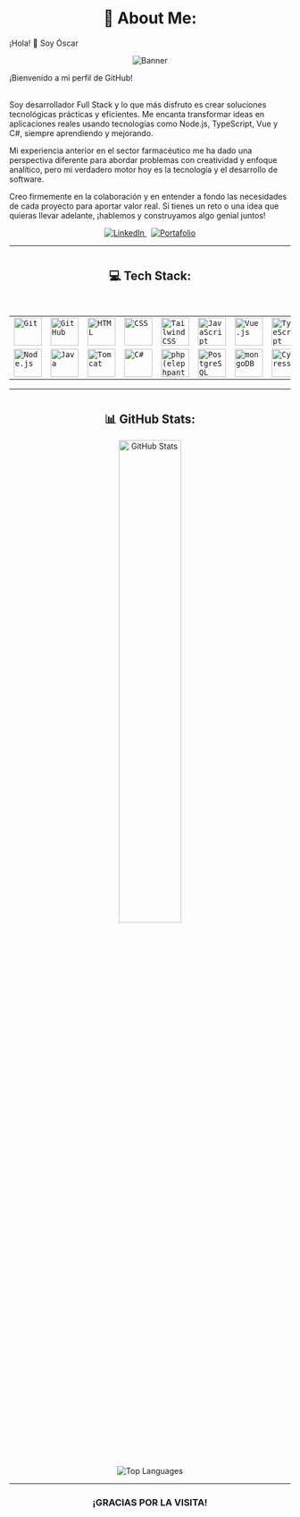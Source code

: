 # <h1 align="center"> 💫 About Me: </h1>

¡Hola! 👋 Soy Óscar<br>

<p align="center">
  <img src="https://i.imgur.com/UdHeQBh.png" alt="Banner" />
</p>

¡Bienvenido a mi perfil de GitHub!<br><br> 

Soy desarrollador Full Stack y lo que más disfruto es crear soluciones tecnológicas prácticas y eficientes. Me encanta transformar ideas en aplicaciones reales usando tecnologías como Node.js, TypeScript, Vue y C#, siempre aprendiendo y mejorando.

Mi experiencia anterior en el sector farmacéutico me ha dado una perspectiva diferente para abordar problemas con creatividad y enfoque analítico, pero mi verdadero motor hoy es la tecnología y el desarrollo de software.

Creo firmemente en la colaboración y en entender a fondo las necesidades de cada proyecto para aportar valor real. Si tienes un reto o una idea que quieras llevar adelante, ¡hablemos y construyamos algo genial juntos!


<p align="center">
  <a href="https://www.linkedin.com/in/oserranom/">
    <img alt="LinkedIn" src="https://img.shields.io/badge/LinkedIn-0A66C2?style=for-the-badge&logo=linkedin&logoColor=white" />
  </a>
  &nbsp;
  <a href="https://oserranom.pro/">
    <img alt="Portafolio" src="https://img.shields.io/badge/Portafolio-1abc9c?style=for-the-badge&logo=About.me&logoColor=white" />
  </a>
</p>

---

# <h2 align="center"> 💻 Tech Stack: </h2> <br>

<div align="center">
	<table>
		<tr>
			<td><code><img width="50" src="https://user-images.githubusercontent.com/25181517/192108372-f71d70ac-7ae6-4c0d-8395-51d8870c2ef0.png" alt="Git" title="Git"/></code></td>
			<td><code><img width="50" src="https://user-images.githubusercontent.com/25181517/192108374-8da61ba1-99ec-41d7-80b8-fb2f7c0a4948.png" alt="GitHub" title="GitHub"/></code></td>
			<td><code><img width="50" src="https://user-images.githubusercontent.com/25181517/192158954-f88b5814-d510-4564-b285-dff7d6400dad.png" alt="HTML" title="HTML"/></code></td>
			<td><code><img width="50" src="https://user-images.githubusercontent.com/25181517/183898674-75a4a1b1-f960-4ea9-abcb-637170a00a75.png" alt="CSS" title="CSS"/></code></td>
			<td><code><img width="50" src="https://user-images.githubusercontent.com/25181517/202896760-337261ed-ee92-4979-84c4-d4b829c7355d.png" alt="Tailwind CSS" title="Tailwind CSS"/></code></td>
			<td><code><img width="50" src="https://user-images.githubusercontent.com/25181517/117447155-6a868a00-af3d-11eb-9cfe-245df15c9f3f.png" alt="JavaScript" title="JavaScript"/></code></td>
			<td><code><img width="50" src="https://user-images.githubusercontent.com/25181517/117448124-a2da9800-af3e-11eb-85d2-bd1b69b65603.png" alt="Vue.js" title="Vue.js"/></code></td>
			<td><code><img width="50" src="https://user-images.githubusercontent.com/25181517/183890598-19a0ac2d-e88a-4005-a8df-1ee36782fde1.png" alt="TypeScript" title="TypeScript"/></code></td>
		</tr>
		<tr>
			<td><code><img width="50" src="https://user-images.githubusercontent.com/25181517/183568594-85e280a7-0d7e-4d1a-9028-c8c2209e073c.png" alt="Node.js" title="Node.js"/></code></td>
			<td><code><img width="50" src="https://user-images.githubusercontent.com/25181517/117201156-9a724800-adec-11eb-9a9d-3cd0f67da4bc.png" alt="Java" title="Java"/></code></td>
			<td><code><img width="50" src="https://user-images.githubusercontent.com/25181517/183894676-137319b5-1364-4b6a-ba4f-e9fc94ddc4aa.png" alt="Tomcat" title="Tomcat"/></code></td>
			<td><code><img width="50" src="https://user-images.githubusercontent.com/25181517/121405384-444d7300-c95d-11eb-959f-913020d3bf90.png" alt="C#" title="C#"/></code></td>
			<td><code><img width="50" src="https://github.com/marwin1991/profile-technology-icons/assets/76662862/dbbc299a-8356-45e4-9d2e-a6c21b4569cf" alt="php (elephpant)" title="php (elephpant)"/></code></td>
			<td><code><img width="50" src="https://user-images.githubusercontent.com/25181517/117208740-bfb78400-adf5-11eb-97bb-09072b6bedfc.png" alt="PostgreSQL" title="PostgreSQL"/></code></td>
			<td><code><img width="50" src="https://user-images.githubusercontent.com/25181517/182884177-d48a8579-2cd0-447a-b9a6-ffc7cb02560e.png" alt="mongoDB" title="mongoDB"/></code></td>
			<td><code><img width="50" src="https://user-images.githubusercontent.com/68279555/200387386-276c709f-380b-46cc-81fd-f292985927a8.png" alt="Cypress" title="Cypress"/></code></td>
		</tr>
	</table>
</div>

---

# <h2 align="center"> 📊 GitHub Stats: </h2>

<div align="center">
  <img src="https://github-readme-stats.vercel.app/api?username=oserranom&theme=vue-dark&show_icons=true&hide_border=true&count_private=true" alt="GitHub Stats" width="47%" />
</div>

<div align="center">
  <img src="https://github-readme-stats.vercel.app/api/top-langs/?username=oserranom&theme=vue-dark&show_icons=true&hide_border=true&layout=compact" alt="Top Languages" />
</div>

---

<h3 align="center"> ¡GRACIAS POR LA VISITA! </h3>
